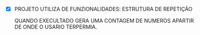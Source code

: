- [X] PROJETO UTILIZA DE FUNZIONALIDADES: 
    ESTRUTURA DE REPETIÇÃO 
    
    QUANDO EXECULTADO GERA UMA CONTAGEM DE NUMEROS APARTIR DE ONDE O USARIO TERPERMIA. 
